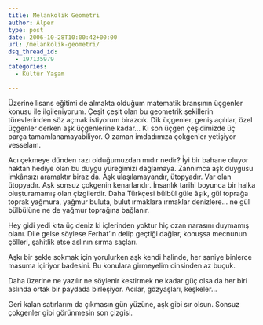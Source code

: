```yaml
---
title: Melankolik Geometri
author: Alper
type: post
date: 2006-10-28T10:00:42+00:00
url: /melankolik-geometri/
dsq_thread_id:
  - 197135979
categories:
  - Kültür Yaşam

---
```

<p align="left">
  Üzerine lisans eğitimi de almakta olduğum matematik branşının üçgenler konusu ile ilgileniyorum. Çeşit çeşit olan bu geometrik şekillerin türevlerinden söz açmak istiyorum birazcık. Dik üçgenler, geniş açılılar, özel üçgenler derken aşk üçgenlerine kadar&#8230; Ki son üçgen çeşidimizde üç parça tamamlanamayabiliyor. O zaman imdadımıza çokgenler yetişiyor vesselam.
</p>

Acı çekmeye dünden razı olduğumuzdan mıdır nedir? İyi bir bahane oluyor haktan hediye olan bu duygu yüreğimizi dağlamaya. Zannımca aşk duygusu imkânsızı aramaktır biraz da. Aşk ulaşılamayandır, ütopyadır. Var olan ütopyadır. Aşk sonsuz çokgenin kenarlarıdır. İnsanlık tarihi boyunca bir halka oluşturamamış olan çizgilerdir. Daha Türkçesi bülbül güle âşık, gül toprağa toprak yağmura, yağmur buluta, bulut ırmaklara ırmaklar denizlere… ne gül bülbülüne ne de yağmur toprağına bağlanır.

Hey gidi yedi kıta üç deniz ki içlerinden yoktur hiç ozan narasını duymamış olanı. Dile gelse söylese Ferhat’ın delip geçtiği dağlar, konuşsa mecnunun çölleri, şahitlik etse aslının sırma saçları.

Aşkı bir şekle sokmak için yorulurken aşk kendi halinde, her saniye binlerce masuma içiriyor badesini. Bu konulara girmeyelim cinsinden az buçuk.

Daha üzerine ne yazılır ne söylenir kestirmek ne kadar güç olsa da her biri aslında ortak bir paydada birleşiyor. Acılar, gözyaşları, keşkeler…

Geri kalan satırlarım da çıkmasın gün yüzüne, aşk gibi sır olsun. Sonsuz çokgenler gibi görünmesin son çizgisi.